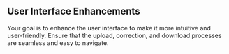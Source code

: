 ## User Interface Enhancements

Your goal is to enhance the user interface to make it more intuitive and user-friendly. Ensure that the upload, correction, and download processes are seamless and easy to navigate.
